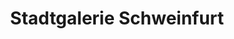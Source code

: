 ---
title: "Stadtgalerie Schweinfurt"
url: /schweinfurt/stadtgalerie-schweinfurt/
shop: Einkaufszentrum
---